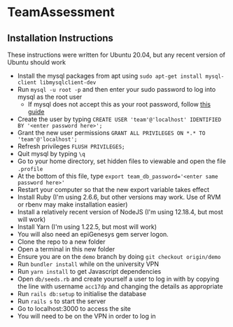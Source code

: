 # TeamAssessment

## Installation Instructions
These instructions were written for Ubuntu 20.04, but any recent version of Ubuntu should work
- Install the mysql packages from apt using `sudo apt-get install mysql-client libmysqlclient-dev`
- Run `mysql -u root -p` and then enter your sudo password to log into mysql as the root user
    - If mysql does not accept this as your root password, follow [this guide](https://devanswers.co/how-to-reset-mysql-root-password-ubuntu/)
- Create the user by typing `CREATE USER 'team'@'localhost' IDENTIFIED BY '<enter password here>';`
- Grant the new user permissions `GRANT ALL PRIVILEGES ON *.* TO 'team'@'localhost';`
- Refresh privileges `FLUSH PRIVILEGES;`
- Quit mysql by typing `\q`
- Go to your home directory, set hidden files to viewable and open the file `.profile`
- At the bottom of this file, type `export team_db_password='<enter same password here>'`
- Restart your computer so that the new export variable takes effect
- Install Ruby (I'm using 2.6.6, but other versions may work. Use of RVM or rbenv may make installation easier)
- Install a relatively recent version of NodeJS (I'm using 12.18.4, but most will work)
- Install Yarn (I'm using 1.22.5, but most will work)
- You will also need an epiGenesys gem server logon.
- Clone the repo to a new folder
- Open a terminal in this new folder
- Ensure you are on the `demo` branch by doing `git checkout origin/demo`
- Run `bundler install` while on the university VPN
- Run `yarn install` to get Javascript dependencies
- Open `db/seeds.rb` and create yourself a user to log in with by copying the line with username `acc17dp` and changing the details as appropriate
- Run `rails db:setup` to initialise the database
- Run `rails s` to start the server
- Go to localhost:3000 to access the site
- You will need to be on the VPN in order to log in

